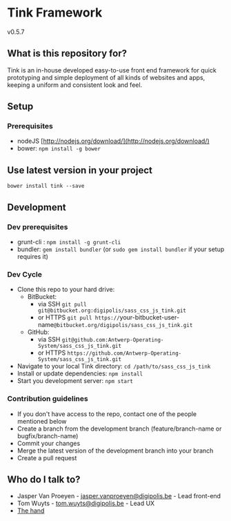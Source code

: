 # Tink Framework

v0.5.7

## What is this repository for?

Tink is an in-house developed easy-to-use front end framework for quick prototyping and simple deployment of all kinds of websites and apps, keeping a uniform and consistent look and feel.

## Setup

### Prerequisites

* nodeJS [http://nodejs.org/download/](http://nodejs.org/download/)
* bower: `npm install -g bower`

## Use latest version in your project
`bower install tink --save`

## Development

### Dev prerequisites

* grunt-cli : `npm install -g grunt-cli`
* bundler: `gem install bundler` (or `sudo gem install bundler` if your setup requires it)

### Dev Cycle

* Clone this repo to your hard drive:
  * BitBucket:
    * via SSH `git pull git@bitbucket.org:digipolis/sass_css_js_tink.git`
    * or HTTPS `git pull https://`your-bitbucket-user-name`@bitbucket.org/digipolis/sass_css_js_tink.git`
  * GitHub:
    * via SSH `git@github.com:Antwerp-Operating-System/sass_css_js_tink.git`
    * or HTTPS `https://github.com/Antwerp-Operating-System/sass_css_js_tink.git`
* Navigate to your local Tink directory: `cd /path/to/sass_css_js_tink`
* Install or update dependencies: `npm install`
* Start you development server: `npm start`

### Contribution guidelines

* If you don't have access to the repo, contact one of the people mentioned below
* Create a branch from the development branch (feature/branch-name or bugfix/branch-name)
* Commit your changes
* Merge the latest version of the development branch into your branch
* Create a pull request

## Who do I talk to?

* Jasper Van Proeyen - jasper.vanproeyen@digipolis.be - Lead front-end
* Tom Wuyts - tom.wuyts@digipolis.be - Lead UX
* [The hand](https://www.youtube.com/watch?v=_O-QqC9yM28)
